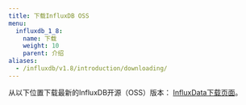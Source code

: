 ```yaml
---
title: 下载InfluxDB OSS
menu:
  influxdb_1_8:
    name: 下载
    weight: 10
    parent: 介绍
aliases:
  - /influxdb/v1.8/introduction/downloading/
---
```


从以下位置下载最新的InfluxDB开源（OSS）版本： [InfluxData下载页面](https://portal.influxdata.com/downloads/)。